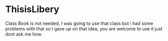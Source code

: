 # ThisisLibery

Class Book is not needed, I was going to use that class but i had some problems with that so I gave up
on that idea, you are welcome to use it just dont ask me how. 
